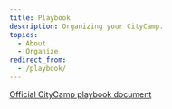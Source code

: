 ```yaml
---
title: Playbook
description: Organizing your CityCamp.
topics:
  - About
  - Organize
redirect_from:
  - /playbook/
---
```


[Official CityCamp playbook document](https://docs.google.com/document/d/1nvZp2fcV7bS8S-HFZEJxuJyqAmRVNXaqf5Rt2RGuSQQ/edit?usp=sharing)